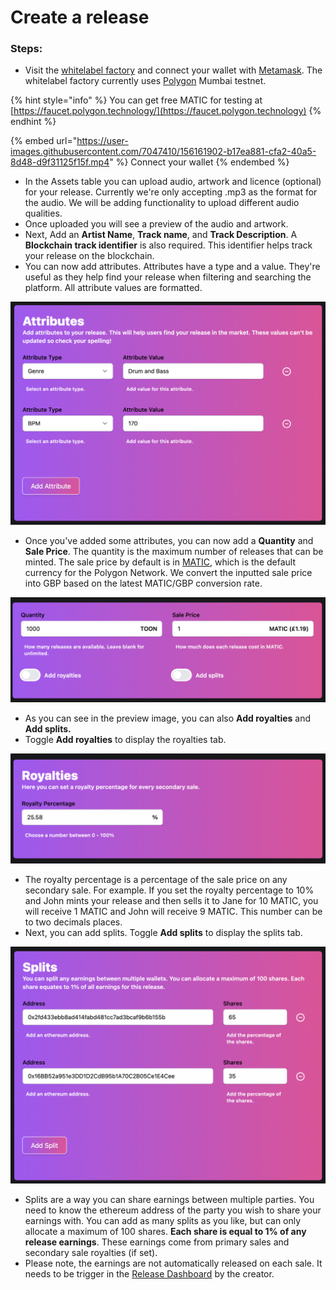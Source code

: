 # Create a release

### **Steps:**

* Visit the [whitelabel factory](https://whitelabel-factory.netlify.app) and connect your wallet with [Metamask](https://metamask.io). The whitelabel factory currently uses [Polygon](https://polygon.technology) Mumbai testnet.&#x20;

{% hint style="info" %}
You can get free MATIC for testing at [https://faucet.polygon.technology/](https://faucet.polygon.technology)
{% endhint %}

{% embed url="https://user-images.githubusercontent.com/7047410/156161902-b17ea881-cfa2-40a5-8d48-d9f31125f15f.mp4" %}
Connect your wallet
{% endembed %}

* In the Assets table you can upload audio, artwork and licence (optional) for your release. Currently we're only accepting .mp3 as the format for the audio. We will be adding functionality to upload different audio qualities.
* Once uploaded you will see a preview of the audio and artwork.
* Next, Add an **Artist Name**, **Track name**, and **Track Description**. A **Blockchain track identifier** is also required. This identifier helps track your release on the blockchain.
* You can now add attributes. Attributes have a type and a value. They're useful as they help find your release when filtering and searching the platform. All attribute values are formatted.

![Attributes](<../../.gitbook/assets/Screenshot 2022-03-01 at 11.49.18.png>)

* Once you've added some attributes, you can now add a **Quantity** and **Sale Price**. The quantity is the maximum number of releases that can be minted. The sale price by default is in [MATIC](https://decrypt.co/resources/what-is-polygon-matic-and-why-it-matters-for-ethereum), which is the default currency for the Polygon Network. We convert the inputted sale price into GBP based on the latest MATIC/GBP conversion rate.

![Quantity and sale price](<../../.gitbook/assets/Screenshot 2022-03-01 at 11.50.35.png>)

* As you can see in the preview image, you can also **Add royalties** and **Add splits.**
* Toggle **Add royalties** to display the royalties tab.&#x20;

![Add Royalties](<../../.gitbook/assets/Screenshot 2022-03-01 at 11.50.45.png>)

* The royalty percentage is a percentage of the sale price on any secondary sale. For example. If you set the royalty percentage to 10% and John mints your release and then sells it to Jane for 10 MATIC, you will receive 1 MATIC and John will receive 9 MATIC. This number can be to two decimals places.&#x20;
* Next, you can add splits. Toggle **Add splits** to display the splits tab.&#x20;

![Splits](<../../.gitbook/assets/Screenshot 2022-03-01 at 11.51.34.png>)

* Splits are a way you can share earnings between multiple parties. You need to know the ethereum address of the party you wish to share your earnings with. You can add as many splits as you like, but can only allocate a maximum of 100 shares. **Each share is equal to 1% of any release earnings**. These earnings come from primary sales and secondary sale royalties (if set).&#x20;
* Please note, the earnings are not automatically released on each sale. It needs to be trigger in the [Release Dashboard](view-releases.md) by the creator.&#x20;

